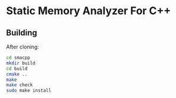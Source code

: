 Static Memory Analyzer For C++
==============================


Building
--------
After cloning:

```sh
cd smacpp
mkdir build
cd build
cmake ..
make
make check
sudo make install
```
